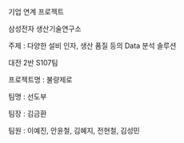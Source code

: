 기업 연계 프로젝트

삼성전자 생산기술연구소

주제 : 다양한 설비 인자, 생산 품질 등의 Data 분석 솔루션

대전 2반 S107팀

프로젝트명 : 불량제로

팀명 : 선도부

팀장 : 김금환

팀원 : 이예진, 안윤철, 김혜지, 전현철, 김성민
